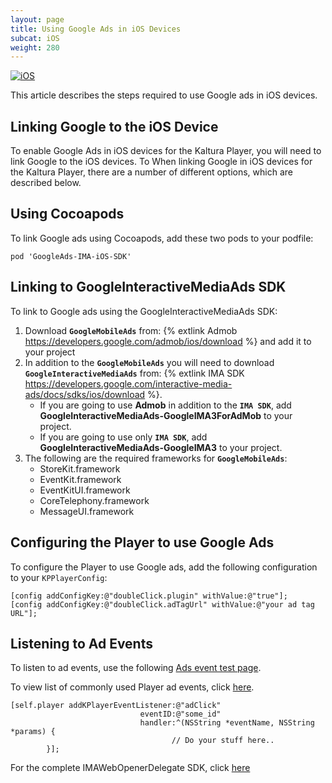 ```yaml
---
layout: page
title: Using Google Ads in iOS Devices
subcat: iOS
weight: 280
---
```


[![iOS](https://img.shields.io/badge/iOS-Supported-green.svg)](https://github.com/kaltura/player-sdk-native-ios) 

This article describes the steps required to use Google ads in iOS devices.

## Linking Google to the iOS Device  

To enable Google Ads in iOS devices for the Kaltura Player, you will need to link Google to the iOS devices. To 
When linking Google in iOS devices for the Kaltura Player, there are a number of different options, which are described below.

## Using Cocoapods  

To link Google ads using Cocoapods, add these two pods to your podfile:

```
pod 'GoogleAds-IMA-iOS-SDK'

```

## Linking to GoogleInteractiveMediaAds SDK  

To link to Google ads using the GoogleInteractiveMediaAds SDK:
 1. Download **`GoogleMobileAds`** from: {% extlink Admob https://developers.google.com/admob/ios/download %} and add it to your project
 2. In addition to the **`GoogleMobileAds`** you will need to download **`GoogleInteractiveMediaAds`** from: {% extlink IMA SDK https://developers.google.com/interactive-media-ads/docs/sdks/ios/download %}.
	- If you are going to use **Admob** in addition to the **`IMA SDK`**, add **GoogleInteractiveMediaAds-GoogleIMA3ForAdMob** to your project.
	- If you are going to use only **`IMA SDK`**, add **GoogleInteractiveMediaAds-GoogleIMA3** to your project.
 3. The following are the required frameworks for **`GoogleMobileAds`**:
	- StoreKit.framework
	- EventKit.framework
	- EventKitUI.framework
	- CoreTelephony.framework
	- MessageUI.framework


## Configuring the Player to use Google Ads  

To configure the Player to use Google ads, add the following configuration to your `KPPlayerConfig`:

```
[config addConfigKey:@"doubleClick.plugin" withValue:@"true"];
[config addConfigKey:@"doubleClick.adTagUrl" withValue:@"your ad tag URL"];
```

## Listening to Ad Events  

To listen to ad events, use the following [Ads event test page](http://player.kaltura.com/modules/DoubleClick/tests/DoubleClickAdEvents.qunit.html).

To view list of commonly used Player ad events, click [here](https://vpaas.kaltura.com/documentation/04_Web-Video-Player/Kaltura-Media-Player-API.html).

```
[self.player addKPlayerEventListener:@"adClick"
                             eventID:@"some_id"
                             handler:^(NSString *eventName, NSString *params) {
            						// Do your stuff here..
        }];
```
For the complete IMAWebOpenerDelegate SDK, click [here](https://developers.google.com/interactive-media-ads/docs/sdks/ios/v3/api/protocol_i_m_a_web_opener_delegate-p#instance-methods)

